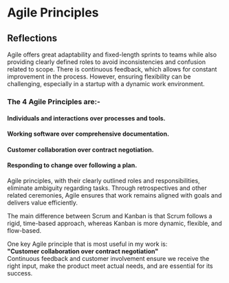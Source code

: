 # Agile Principles

## Reflections

Agile offers great adaptability and fixed-length sprints to teams while also providing clearly defined roles to avoid inconsistencies and confusion related to scope. There is continuous feedback, which allows for constant improvement in the process. However, ensuring flexibility can be challenging, especially in a startup with a dynamic work environment.

### The 4 Agile Principles are:-
#### Individuals and interactions over processes and tools.
#### Working software over comprehensive documentation.
#### Customer collaboration over contract negotiation.
#### Responding to change over following a plan.


Agile principles, with their clearly outlined roles and responsibilities, eliminate ambiguity regarding tasks. Through retrospectives and other related ceremonies, Agile ensures that work remains aligned with goals and delivers value efficiently.

The main difference between Scrum and Kanban is that Scrum follows a rigid, time-based approach, whereas Kanban is more dynamic, flexible, and flow-based.

One key Agile principle that is most useful in my work is:  
**"Customer collaboration over contract negotiation"**  
Continuous feedback and customer involvement ensure we receive the right input, make the product meet actual needs, and are essential for its success.